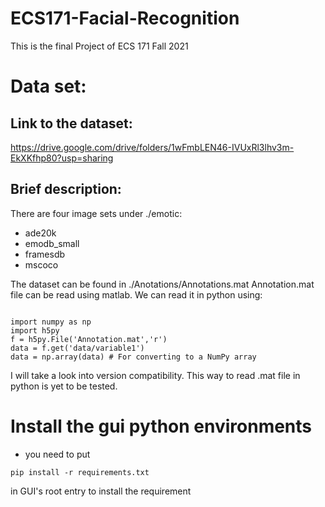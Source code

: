 # ECS171-Facial-Recognition
This is the final Project of ECS 171 Fall 2021

# Data set:
## Link to the dataset:
https://drive.google.com/drive/folders/1wFmbLEN46-IVUxRl3lhv3m-EkXKfhp80?usp=sharing

## Brief description:
There are four image sets under ./emotic:
 * ade20k
 * emodb_small
 * framesdb
 * mscoco
 
The dataset can be found in ./Anotations/Annotations.mat
Annotation.mat file can be read using matlab. We can read it in python using:
<pre><code>
import numpy as np
import h5py
f = h5py.File('Annotation.mat','r')
data = f.get('data/variable1')
data = np.array(data) # For converting to a NumPy array
</code></pre>
I will take a look into version compatibility. This way to read .mat file in python is yet to be tested.


# Install the gui python environments
* you need to put
```console
pip install -r requirements.txt
```
in GUI's root entry to install the requirement

